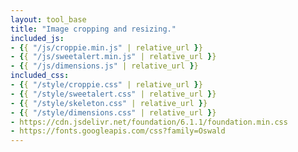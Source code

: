 ```yaml
---
layout: tool_base
title: "Image cropping and resizing."
included_js:
- {{ "/js/croppie.min.js" | relative_url }}
- {{ "/js/sweetalert.min.js" | relative_url }}
- {{ "/js/dimensions.js" | relative_url }}
included_css:
- {{ "/style/croppie.css" | relative_url }}
- {{ "/style/sweetalert.css" | relative_url }}
- {{ "/style/skeleton.css" | relative_url }}
- {{ "/style/dimensions.css" | relative_url }}
- https://cdn.jsdelivr.net/foundation/6.1.1/foundation.min.css
- https://fonts.googleapis.com/css?family=Oswald
---
```

